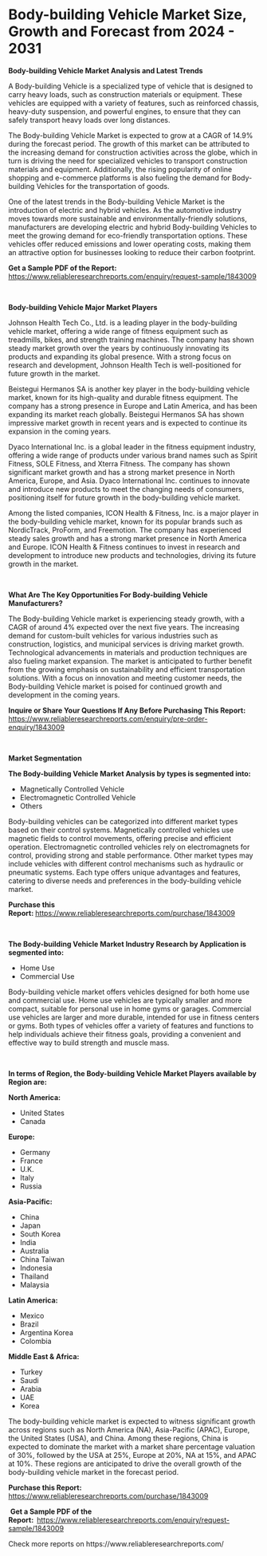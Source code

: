 <p><h1>Body-building Vehicle Market Size, Growth and Forecast from 2024 - 2031</h1></p><p><strong>Body-building Vehicle Market Analysis and Latest Trends</strong></p>
<p><p>A Body-building Vehicle is a specialized type of vehicle that is designed to carry heavy loads, such as construction materials or equipment. These vehicles are equipped with a variety of features, such as reinforced chassis, heavy-duty suspension, and powerful engines, to ensure that they can safely transport heavy loads over long distances.</p><p>The Body-building Vehicle Market is expected to grow at a CAGR of 14.9% during the forecast period. The growth of this market can be attributed to the increasing demand for construction activities across the globe, which in turn is driving the need for specialized vehicles to transport construction materials and equipment. Additionally, the rising popularity of online shopping and e-commerce platforms is also fueling the demand for Body-building Vehicles for the transportation of goods.</p><p>One of the latest trends in the Body-building Vehicle Market is the introduction of electric and hybrid vehicles. As the automotive industry moves towards more sustainable and environmentally-friendly solutions, manufacturers are developing electric and hybrid Body-building Vehicles to meet the growing demand for eco-friendly transportation options. These vehicles offer reduced emissions and lower operating costs, making them an attractive option for businesses looking to reduce their carbon footprint.</p></p>
<p><strong>Get a Sample PDF of the Report:&nbsp;</strong> <a href="https://www.reliableresearchreports.com/enquiry/request-sample/1843009">https://www.reliableresearchreports.com/enquiry/request-sample/1843009</a></p>
<p>&nbsp;</p>
<p><strong>Body-building Vehicle Major Market Players</strong></p>
<p><p>Johnson Health Tech Co., Ltd. is a leading player in the body-building vehicle market, offering a wide range of fitness equipment such as treadmills, bikes, and strength training machines. The company has shown steady market growth over the years by continuously innovating its products and expanding its global presence. With a strong focus on research and development, Johnson Health Tech is well-positioned for future growth in the market.</p><p>Beistegui Hermanos SA is another key player in the body-building vehicle market, known for its high-quality and durable fitness equipment. The company has a strong presence in Europe and Latin America, and has been expanding its market reach globally. Beistegui Hermanos SA has shown impressive market growth in recent years and is expected to continue its expansion in the coming years.</p><p>Dyaco International Inc. is a global leader in the fitness equipment industry, offering a wide range of products under various brand names such as Spirit Fitness, SOLE Fitness, and Xterra Fitness. The company has shown significant market growth and has a strong market presence in North America, Europe, and Asia. Dyaco International Inc. continues to innovate and introduce new products to meet the changing needs of consumers, positioning itself for future growth in the body-building vehicle market.</p><p>Among the listed companies, ICON Health & Fitness, Inc. is a major player in the body-building vehicle market, known for its popular brands such as NordicTrack, ProForm, and Freemotion. The company has experienced steady sales growth and has a strong market presence in North America and Europe. ICON Health & Fitness continues to invest in research and development to introduce new products and technologies, driving its future growth in the market.</p></p>
<p>&nbsp;</p>
<p><strong>What Are The Key Opportunities For Body-building Vehicle Manufacturers?</strong></p>
<p><p>The Body-building Vehicle market is experiencing steady growth, with a CAGR of around 4% expected over the next five years. The increasing demand for custom-built vehicles for various industries such as construction, logistics, and municipal services is driving market growth. Technological advancements in materials and production techniques are also fueling market expansion. The market is anticipated to further benefit from the growing emphasis on sustainability and efficient transportation solutions. With a focus on innovation and meeting customer needs, the Body-building Vehicle market is poised for continued growth and development in the coming years.</p></p>
<p><strong>Inquire or Share Your Questions If Any Before Purchasing This Report:</strong> <a href="https://www.reliableresearchreports.com/enquiry/pre-order-enquiry/1843009">https://www.reliableresearchreports.com/enquiry/pre-order-enquiry/1843009</a></p>
<p>&nbsp;</p>
<p><strong>Market Segmentation</strong></p>
<p><strong>The Body-building Vehicle Market Analysis by types is segmented into:</strong></p>
<p><ul><li>Magnetically Controlled Vehicle</li><li>Electromagnetic Controlled Vehicle</li><li>Others</li></ul></p>
<p><p>Body-building vehicles can be categorized into different market types based on their control systems. Magnetically controlled vehicles use magnetic fields to control movements, offering precise and efficient operation. Electromagnetic controlled vehicles rely on electromagnets for control, providing strong and stable performance. Other market types may include vehicles with different control mechanisms such as hydraulic or pneumatic systems. Each type offers unique advantages and features, catering to diverse needs and preferences in the body-building vehicle market.</p></p>
<p><strong>Purchase this Report:&nbsp;</strong><a href="https://www.reliableresearchreports.com/purchase/1843009">https://www.reliableresearchreports.com/purchase/1843009</a></p>
<p>&nbsp;</p>
<p><strong>The Body-building Vehicle Market Industry Research by Application is segmented into:</strong></p>
<p><ul><li>Home Use</li><li>Commercial Use</li></ul></p>
<p><p>Body-building vehicle market offers vehicles designed for both home use and commercial use. Home use vehicles are typically smaller and more compact, suitable for personal use in home gyms or garages. Commercial use vehicles are larger and more durable, intended for use in fitness centers or gyms. Both types of vehicles offer a variety of features and functions to help individuals achieve their fitness goals, providing a convenient and effective way to build strength and muscle mass.</p></p>
<p>&nbsp;</p>
<p><strong>In terms of Region, the Body-building Vehicle Market Players available by Region are:</strong></p>
<p>
    <p> <strong> North America: </strong>
        <ul>
            <li>United States</li>
            <li>Canada</li>
        </ul>
        </p> 
    <p> <strong> Europe: </strong>
        <ul>
            <li>Germany</li>
            <li>France</li>
            <li>U.K.</li>
            <li>Italy</li>
            <li>Russia</li>
        </ul>
        </p> 
    <p> <strong> Asia-Pacific: </strong>
        <ul>
            <li>China</li>
            <li>Japan</li>
            <li>South Korea</li>
            <li>India</li>
            <li>Australia</li>
            <li>China Taiwan</li>
            <li>Indonesia</li>
            <li>Thailand</li>
            <li>Malaysia</li>
        </ul>
        </p> 
    <p> <strong> Latin America: </strong>
        <ul>
            <li>Mexico</li>
            <li>Brazil</li>
            <li>Argentina Korea</li>
            <li>Colombia</li>
        </ul>
        </p> 
    <p> <strong> Middle East & Africa: </strong>
        <ul>
            <li>Turkey</li>
            <li>Saudi</li>
            <li>Arabia</li>
            <li>UAE</li>
            <li>Korea</li>
        </ul>
    </p>
    </p>
<p><p>The body-building vehicle market is expected to witness significant growth across regions such as North America (NA), Asia-Pacific (APAC), Europe, the United States (USA), and China. Among these regions, China is expected to dominate the market with a market share percentage valuation of 30%, followed by the USA at 25%, Europe at 20%, NA at 15%, and APAC at 10%. These regions are anticipated to drive the overall growth of the body-building vehicle market in the forecast period.</p></p>
<p><strong>Purchase this Report: </strong><a href="https://www.reliableresearchreports.com/purchase/1843009">https://www.reliableresearchreports.com/purchase/1843009</a></p>
<p>&nbsp;<strong>Get a Sample PDF of the Report:&nbsp;&nbsp;</strong><a href="https://www.reliableresearchreports.com/enquiry/request-sample/1843009">https://www.reliableresearchreports.com/enquiry/request-sample/1843009</a></p>
<p><strong></strong></p>
<p>Check more reports on https://www.reliableresearchreports.com/</p>